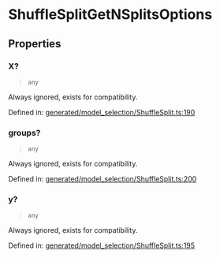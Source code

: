 # ShuffleSplitGetNSplitsOptions

## Properties

### X?

> `any`

Always ignored, exists for compatibility.

Defined in:  [generated/model\_selection/ShuffleSplit.ts:190](https://github.com/transitive-bullshit/scikit-learn-ts/blob/122b3c0/packages/sklearn/src/generated/model_selection/ShuffleSplit.ts#L190)

### groups?

> `any`

Always ignored, exists for compatibility.

Defined in:  [generated/model\_selection/ShuffleSplit.ts:200](https://github.com/transitive-bullshit/scikit-learn-ts/blob/122b3c0/packages/sklearn/src/generated/model_selection/ShuffleSplit.ts#L200)

### y?

> `any`

Always ignored, exists for compatibility.

Defined in:  [generated/model\_selection/ShuffleSplit.ts:195](https://github.com/transitive-bullshit/scikit-learn-ts/blob/122b3c0/packages/sklearn/src/generated/model_selection/ShuffleSplit.ts#L195)
